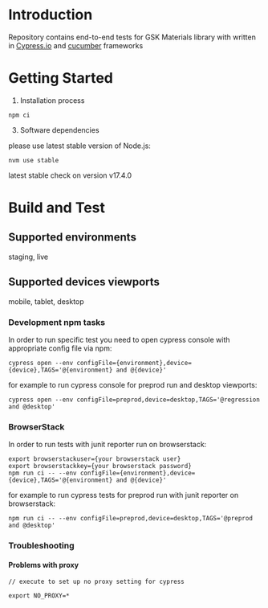 # Introduction 
Repository contains end-to-end tests for GSK Materials library with written in [Cypress.io](https://www.cypress.io/) and [cucumber](https://cucumber.io/) frameworks

# Getting Started
1. Installation process

```
npm ci
```

3. Software dependencies

please use latest stable version of Node.js:

```
nvm use stable
```

latest stable check on version v17.4.0


# Build and Test

## Supported environments

staging, live

## Supported devices viewports

mobile, tablet, desktop

### Development npm tasks

In order to run specific test you need to open cypress console with appropriate config file via npm:

```
cypress open --env configFile={environment},device={device},TAGS='@{environment} and @{device}'
```

for example to run cypress console for preprod run and desktop viewports: 

```
cypress open --env configFile=preprod,device=desktop,TAGS='@regression and @desktop'
```

### BrowserStack

In order to run tests with junit reporter run on browserstack:

```
export browserstackuser={your browserstack user}
export browserstackkey={your browserstack password}
npm run ci -- --env configFile={environment},device={device},TAGS='@{environment} and @{device}'
```

for example to run cypress tests for preprod run with junit reporter on browserstack:

```
npm run ci -- --env configFile=preprod,device=desktop,TAGS='@preprod and @desktop'
```

### Troubleshooting

#### Problems with proxy 

```
// execute to set up no proxy setting for cypress 

export NO_PROXY=*
```
